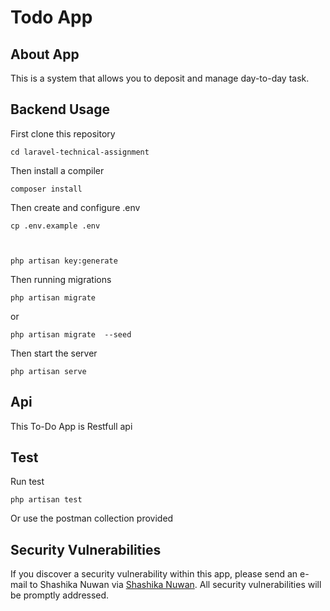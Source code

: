 # Todo App

## About App

This is a system that allows you to deposit and manage day-to-day task.

## Backend Usage

First clone this repository

    cd laravel-technical-assignment

Then install a compiler

    composer install
    
Then create and configure .env

    cp .env.example .env
    


    php artisan key:generate

Then running migrations

    php artisan migrate
    
or

    php artisan migrate  --seed
    
Then start the server

    php artisan serve

## Api

This To-Do App is Restfull api

## Test

Run test

    php artisan test

Or use the postman collection provided
    
## Security Vulnerabilities

If you discover a security vulnerability within this app, please send an e-mail to Shashika Nuwan via [Shashika Nuwan](mailto:kumararanaweera1999@gmail.com). All security vulnerabilities will be promptly addressed.
